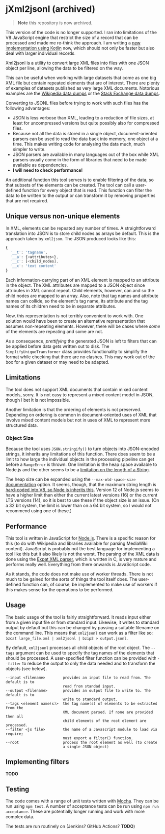 # jXml2jsonl (archived)

> **Note**
> this repository is now archived.

This version of the code is no longer supported. I ran into limitations of the V8 JavaScript engine 
that restrict the size of a record that can be processed and made me re-think the approach. I am writing 
a [new implementation using Kotlin](https://github.com/alexvoss/xml2jsonl) now, which should not only 
be faster but also deal with larger individual records.

Xml2jsonl is a utility to convert large XML files into files with one JSON object per line, allowing
the data to be filtered on the way.

This can be useful when working with large datasets that come as one
big XML file but contain repeated elements that are of interest. There
are plenty of examples of datasets published as very large XML
documents. Notorious examples are the [Wikipedia data
dumps](https://dumps.wikimedia.org/backup-index.html) or the
[Stack Exchange data
dumps](https://archive.org/details/stackexchange). 

Converting to JSONL files before trying to work with such files has the following advantages:

* JSON is less verbose than XML, leading to a reduction of file sizes, at least for uncompressed
  versions but quite possibly also for compressed files.  
* Because not all the data is stored in a single object, document-oriented parsers can be used to
  read the data back into memory, one object at a time. This makes writing code for analysing the
  data much, much simpler to write.
* JSON parsers are available in many languages out of the box while XML parsers usually come in the
  form of libraries that need to be made available as dependencies.
* **I will need to check performance!**

An additional function this tool serves is to enable filtering of the
data, so that subsets of the elements can be created. The tool can
call a user-defined function for every object that is read.  This
function can filter the data to be written to the output or can
transform it by removing properties that are not required.

## Unique versus non-unique elements

In XML, elements can be repeated any number of times. A
straightforward translation into JSON is to store child nodes as
arrays be default. This is the approach taken by `xml2json`. The JSON
produced looks like this:

```javascript
{
  '__t': 'tagname', 
  '__a': {<attributes>},
  '__c': [<child_nodes],
  '__x': 'text content'
}
```

Each information-carrying part of an XML element is mapped to an
attribute in the object. The XML attributes are mapped to a JSON
object since attributes in XML cannot repeat. Child elements, however,
can and so the child nodes are mapped to an array. Also, note that tag
names and attribute names can collide, so the element's tag name, its
attribute and the tag names of its children need to be in separate
attributes.

Now, this representation is not terribly convenient to work with. One 
solution would have been to create an alternative representation that 
assumes non-repeating elements. However, there will be cases where *some* 
of the elements are repeating and some are not. 

As a consequence, *prettifying* the generated JSON is left to filters
that can be applied before data gets written out to disk. The
`SimplifyUniqueTransformer` class provides functionality to simplify
the format while checking that there are no clashes. This may work out
of the box for a given dataset or may need to be adapted.

## Limitations

The tool does not support XML documents that contain mixed content
models, sorry. It is not easy to represent a mixed content model in
JSON, though I bet it is not impossible.

Another limitation is that the ordering of elements is not preserved.
Depending on ordering is common in document-oriented uses of XML that
involve mixed content models but not in uses of XML to represent more
structured data.

### Object Size

Because the tool uses `JSON.stringify()` to turn objects into
JSON-encoded strings, it inherits any limitations of this function. 
There does seem to be a limit to how large the individual objects in
the processing pipeline can get before a `RangeError` is thrown. One 
limitation is the heap space available to Node.js and the other seems 
to be a [limitation on the
length of a String](https://stackoverflow.com/questions/44533966/v8-node-js-increase-max-allowed-string-length).

The heap size can be expanded using the `--max-old-space-size`
[documentation](https://nodejs.org/api/cli.html#cli_max_old_space_size_size_in_megabytes) option. It seems, though, that the maximum string length is [hard-coded into V8, so Node.js inherits this](https://github.com/nodejs/node/issues/33960). Version 12 of Node.js seems to have a higher limit than either the current latest versions (16) or the current LTS versions (14), so it is best to use these if the object size is an issue. (On a 32 bit system, the limit is lower than on a 64 bit system, so I would not recommend using one of these.)

## Performance

This tool is written in JavaScript for [Node.js](https://nodejs.org). There is a specific reason for
this (to do with Wikipedia and libraries available for parsing MediaWiki content). JavaScript is probably 
not the best language for implementing a tool like this but it also likely is not the worst. The
parsing of the XML data is done using the [Expat XML parser](https://libexpat.github.io/), which is
written in C, is very mature and performs really well. Everything from there onwards is JavaScript
code.

As it stands, the code does not make use of worker threads. There is not much to be gained for the
sorts of things the tool itself does. The user-defined function can, of course, be implemented to
make use of workers if this makes sense for the operations to be performed. 

## Usage

The basic usage of the tool is fairly straightforward. It reads input either from a given input file
or from standard input. Likewise, it writes to standard output by default but this can be changed
by passing a suitable filename on the command line. This means that `xml2jsonl` can work as a filter
like so: `bzcat large_file.xml | xml2jsonl | bzip2 > output.jsonl`.

By default, `xml2jsonl` processes all child objects of the root
object. The `--tags` argument can be used to specify the tag names of
the elements that should be processed. A user-specified filter
function can be provided with `--filter` to reduce the output to only
the data needed and to transform the objects (see below).

```
--input <filename>        provides an input file to read from. The default is to 
                          read from standad input.
--output <filename>       provides an output file to write to. The default is to 
                          write to standard output.
--tags <element name(s)>  the tag name(s) of elements to be extracted from the 
                          XML document parsed. If none are provided then all
                          child elements of the root element are processed.
--filter <js file>        the name of a Javascript module to load via require; 
                          must export a filter() function.
--root                    process the root element as well (to create
                          a single JSON object)
```


## Implementing filters

**TODO**

## Testing

The code comes with a range of unit tests written with
[Mocha](https://mochajs.org/). They can be run using `npm test`. A
number of acceptance tests can be run using `npm run acceptance`.
These are potentially longer running and work with more complex data.

The tests are run routinely on (Jenkins? GitHub Actions? **TODO**)
